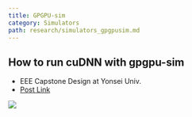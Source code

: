 ```yaml
---
title: GPGPU-sim
category: Simulators
path: research/simulators_gpgpusim.md
---
```


## How to run cuDNN with gpgpu-sim

* EEE Capstone Design at Yonsei Univ. 
* [Post Link](https://medium.com/@quick94sm/how-to-run-cudnn-with-gpgpu-sim-9e30447ee5a9)

![](https://miro.medium.com/max/732/0*sGAP2HMKDVXBgHqo.png)
